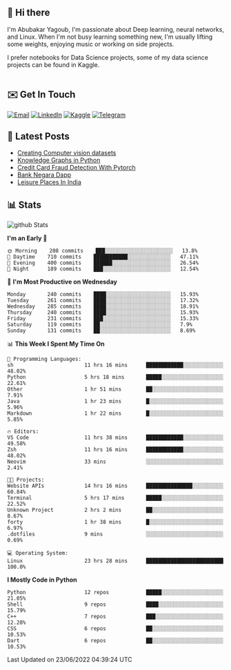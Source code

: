 ## 👋 Hi there

I'm Abubakar Yagoub, I'm passionate about Deep learning, neural networks, and
Linux. When I'm not busy learning something new, I'm usually lifting some
weights, enjoying music or working on side projects.

I prefer notebooks for Data Science projects, some of my data science projects
can be found in Kaggle. <br> <br>

## ✉️ Get In Touch

[![Email](https://img.shields.io/badge/Email-f1f1f1?style=for-the-badge&logo=gmail&logoColor=0f111a)](mailto:hi@blacksuan19.dev)
[![LinkedIn](https://img.shields.io/badge/LinkedIn-0077B5?style=for-the-badge&logo=linkedin&logoColor=white)](https://www.linkedin.com/in/blacksuan19/)
[![Kaggle](https://img.shields.io/badge/Kaggle-5acfff?style=for-the-badge&logo=kaggle&logoColor=white)](http://kaggle.com/abubakaryagob/)
[![Telegram](https://img.shields.io/badge/Telegram-2CA5E0?style=for-the-badge&logo=telegram&logoColor=white)](https://t.me/blacksuan19)

## 📩 Latest Posts

<!-- BLOG-POST-LIST:START -->
- [Creating Computer vision datasets](http://blacksuan19.dev/blog/creating-datasets/)
- [Knowledge Graphs in Python](http://blacksuan19.dev/projects/Knowledge_Graphs/)
- [Credit Card Fraud Detection With Pytorch](http://blacksuan19.dev/projects/credit-card-fraud-detection-with-pytorch/)
- [Bank Negara Dapp](http://blacksuan19.dev/projects/bank-negara/)
- [Leisure Places In India](http://blacksuan19.dev/projects/leisure-places-in-india/)
<!-- BLOG-POST-LIST:END -->

## 📊 Stats

![github Stats](https://github-readme-stats.vercel.app/api?username=blacksuan19&theme=github_dark&show_icons=true&count_private=true&custom_title=Github%20Stats&hide_border=true)

<!--START_SECTION:waka-->
**I'm an Early 🐤** 

```text
🌞 Morning    208 commits    ███░░░░░░░░░░░░░░░░░░░░░░   13.8% 
🌆 Daytime    710 commits    ███████████░░░░░░░░░░░░░░   47.11% 
🌃 Evening    400 commits    ██████░░░░░░░░░░░░░░░░░░░   26.54% 
🌙 Night      189 commits    ███░░░░░░░░░░░░░░░░░░░░░░   12.54%

```
📅 **I'm Most Productive on Wednesday** 

```text
Monday       240 commits    ████░░░░░░░░░░░░░░░░░░░░░   15.93% 
Tuesday      261 commits    ████░░░░░░░░░░░░░░░░░░░░░   17.32% 
Wednesday    285 commits    ████░░░░░░░░░░░░░░░░░░░░░   18.91% 
Thursday     240 commits    ████░░░░░░░░░░░░░░░░░░░░░   15.93% 
Friday       231 commits    ███░░░░░░░░░░░░░░░░░░░░░░   15.33% 
Saturday     119 commits    ██░░░░░░░░░░░░░░░░░░░░░░░   7.9% 
Sunday       131 commits    ██░░░░░░░░░░░░░░░░░░░░░░░   8.69%

```


📊 **This Week I Spent My Time On** 

```text
💬 Programming Languages: 
sh                       11 hrs 16 mins      ████████████░░░░░░░░░░░░░   48.02% 
Python                   5 hrs 18 mins       █████░░░░░░░░░░░░░░░░░░░░   22.61% 
Other                    1 hr 51 mins        ██░░░░░░░░░░░░░░░░░░░░░░░   7.91% 
Java                     1 hr 23 mins        █░░░░░░░░░░░░░░░░░░░░░░░░   5.96% 
Markdown                 1 hr 22 mins        █░░░░░░░░░░░░░░░░░░░░░░░░   5.85%

🔥 Editors: 
VS Code                  11 hrs 38 mins      ████████████░░░░░░░░░░░░░   49.58% 
Zsh                      11 hrs 16 mins      ████████████░░░░░░░░░░░░░   48.02% 
Neovim                   33 mins             ░░░░░░░░░░░░░░░░░░░░░░░░░   2.41%

🐱‍💻 Projects: 
Website APIs             14 hrs 16 mins      ███████████████░░░░░░░░░░   60.84% 
Terminal                 5 hrs 17 mins       █████░░░░░░░░░░░░░░░░░░░░   22.52% 
Unknown Project          2 hrs 2 mins        ██░░░░░░░░░░░░░░░░░░░░░░░   8.67% 
forty                    1 hr 38 mins        █░░░░░░░░░░░░░░░░░░░░░░░░   6.97% 
.dotfiles                9 mins              ░░░░░░░░░░░░░░░░░░░░░░░░░   0.69%

💻 Operating System: 
Linux                    23 hrs 28 mins      █████████████████████████   100.0%

```

**I Mostly Code in Python** 

```text
Python                   12 repos            █████░░░░░░░░░░░░░░░░░░░░   21.05% 
Shell                    9 repos             ████░░░░░░░░░░░░░░░░░░░░░   15.79% 
C++                      7 repos             ███░░░░░░░░░░░░░░░░░░░░░░   12.28% 
CSS                      6 repos             ██░░░░░░░░░░░░░░░░░░░░░░░   10.53% 
Dart                     6 repos             ██░░░░░░░░░░░░░░░░░░░░░░░   10.53%

```



 Last Updated on 23/06/2022 04:39:24 UTC
<!--END_SECTION:waka-->
